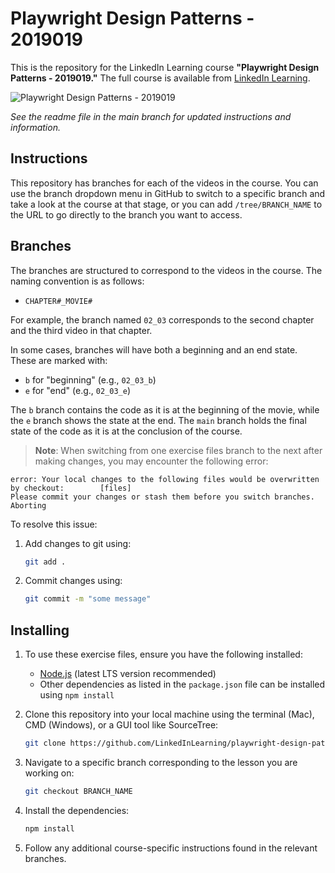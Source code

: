 # Playwright Design Patterns - 2019019

This is the repository for the LinkedIn Learning course **"Playwright Design Patterns - 2019019."** The full course is available from [LinkedIn Learning][lil-course-url].

![Playwright Design Patterns - 2019019][lil-thumbnail-url] 

_See the readme file in the main branch for updated instructions and information._

## Instructions

This repository has branches for each of the videos in the course. You can use the branch dropdown menu in GitHub to switch to a specific branch and take a look at the course at that stage, or you can add `/tree/BRANCH_NAME` to the URL to go directly to the branch you want to access.

## Branches

The branches are structured to correspond to the videos in the course. The naming convention is as follows:

- `CHAPTER#_MOVIE#`

For example, the branch named `02_03` corresponds to the second chapter and the third video in that chapter.

In some cases, branches will have both a beginning and an end state. These are marked with:
- `b` for "beginning" (e.g., `02_03_b`)
- `e` for "end" (e.g., `02_03_e`)

The `b` branch contains the code as it is at the beginning of the movie, while the `e` branch shows the state at the end. The `main` branch holds the final state of the code as it is at the conclusion of the course.

> **Note**: When switching from one exercise files branch to the next after making changes, you may encounter the following error:

```
error: Your local changes to the following files would be overwritten by checkout:        [files]
Please commit your changes or stash them before you switch branches.
Aborting
```

To resolve this issue:
	
1. Add changes to git using:
   ```bash
   git add .
   ```
2. Commit changes using:
   ```bash
   git commit -m "some message"
   ```

## Installing

1. To use these exercise files, ensure you have the following installed:
   - [Node.js](https://nodejs.org/) (latest LTS version recommended)
   - Other dependencies as listed in the `package.json` file can be installed using `npm install`

2. Clone this repository into your local machine using the terminal (Mac), CMD (Windows), or a GUI tool like SourceTree:
   ```bash
   git clone https://github.com/LinkedInLearning/playwright-design-patterns-2019019/tree/main
   ```

3. Navigate to a specific branch corresponding to the lesson you are working on:
   ```bash
   git checkout BRANCH_NAME
   ```

4. Install the dependencies:
   ```bash
   npm install
   ```

5. Follow any additional course-specific instructions found in the relevant branches.

[lil-course-url]: https://www.linkedin.com/learning/
[lil-thumbnail-url]: http://
